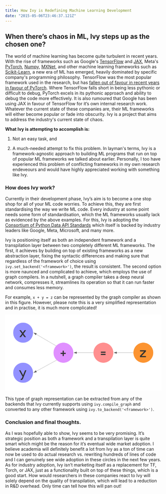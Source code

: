 ```yaml
---
title: How Ivy is Redefining Machine Learning Development
date: "2015-05-06T23:46:37.121Z"
---
```


## When there’s chaos in ML, Ivy steps up as the chosen one?

The world of machine learning has become quite turbulent in recent years. With the rise of frameworks such as Google's [TensorFlow](https://www.tensorflow.org/) and [JAX](https://jax.readthedocs.io/en/latest/), Meta's [PyTorch](http://pytorch.org/), [Numpy](https://numpy.org/), [MXNet](https://mxnet.apache.org/versions/1.9.1/), and other machine learning frameworks such as [Scikit-Learn](https://scikit-learn.org/), a new era of ML has emerged, heavily dominated by specific company's programming philosophy. TensorFlow was the most popular framework used in the research, but has [fallen out of favour in recent years in favour of PyTorch](https://www.assemblyai.com/blog/pytorch-vs-tensorflow-in-2022/). Where TensorFlow falls short in being less pythonic or difficult to debug, PyTorch excels in its pythonic approach and ability to debug the code more effectively. It is also rumoured that Google has been using JAX in favour of TensorFlow for it’s own internal research work. Whatever the current state of these companies are, their ML frameworks will either become popular or fade into obscurity. Ivy is a project that aims to address the industry's current state of chaos. 

**What Ivy is attempting to accomplish is:**

1. Not an easy task, and 

2. A much-needed attempt to fix this problem. In layman's terms, Ivy is a framework-agnostic approach to building ML programs that run on top of popular ML frameworks we talked about earlier. Personally, I too have experienced this problem of conflicting frameworks in my own research endeveours and would have highly appreciated working with something like Ivy.

### How does Ivy work?

Currently in their development phase, Ivy’s aim is to become a one stop shop for all of your ML code worries. To achieve this, they are first standardising the way we write ML code. Every industry at some point needs some form of standardisation, which the ML frameworks usually lack as evidenced by the above examples. For this, Ivy is adopting the [Consortium of Python Data API Standards](https://data-apis.org/array-api/latest/) which itself is backed by industry leaders like Google, Meta, Microsoft, and many more. 

Ivy is positioning itself as both an independent framework and a transpilation layer between two completely different ML frameworks. The first, it achieves by building on top of existing frameworks as a new abstraction layer, fixing the syntactic differences and making sure that regardless of the framework of choice using `ivy.set_backend('<framework>')`, the result is consistent. The second option is more naunced and complicated to achieve, which employs the use of graph compilers. In a nutshell, a graph compiler takes a deep neural network, compresses it, streamlines its operation so that it can run faster and consumes less memory.  

For example, `x + y = z` can be represented by the graph compiler as shown in this figure. However, please note this is a very simplified representation and in practise, it is much more complicated!

![Blank diagram(5).png](Blank_diagram(5).png)

This type of graph representation can be extracted from any of the backends that Ivy currently supports using `ivy.compile_graph` and converted to any other framework using `ivy.to_backend('<framework>')`.

### Conclusion and final thoughts.

As I was hopefully able to show, Ivy seems to be very promising. It’s strategic position as both a framework and a transpilation layer is quite smart which might be the reason for it’s eventual wide market adoption. I believe academia will definitely benefit a lot from Ivy as a ton of time can now be used to do actual research vs. rewriting hundreds of lines of code and I can genuinely see wide adoption in these circles in the next few years. As for industry adoption, Ivy isn’t marketing itself as a replacement for TF, Torch, or JAX, just as a functionality built on top of these things, which is a good start. How would researchers in these companies react to Ivy will solely depend on the quality of transpilation, which will lead to a reduction in R&D overhead. Only time can tell how this will pan out!